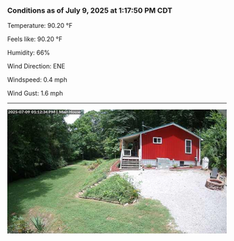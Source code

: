 ### Conditions as of July 9, 2025 at 1:17:50 PM CDT 

Temperature: 90.20 &deg;F

Feels like: 90.20 &deg;F

Humidity: 66%

Wind Direction: ENE

Windspeed: 0.4 mph

Wind Gust: 1.6 mph

---

<img src="./images/latest.jpeg"/>

